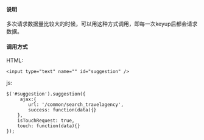 #### 说明

多次请求数据量比较大的时候，可以用这种方式调用，即每一次keyup后都会请求数据。

#### 调用方式 ####

HTML:

	<input type="text" name="" id="suggestion" />

js:	

	$('#suggestion').suggestion({
		 ajax:{
			url: '/common/search_travelagency',
			success: function(data){}
		},
		isTouchRequest: true,
		touch: function(data){}
	}); 